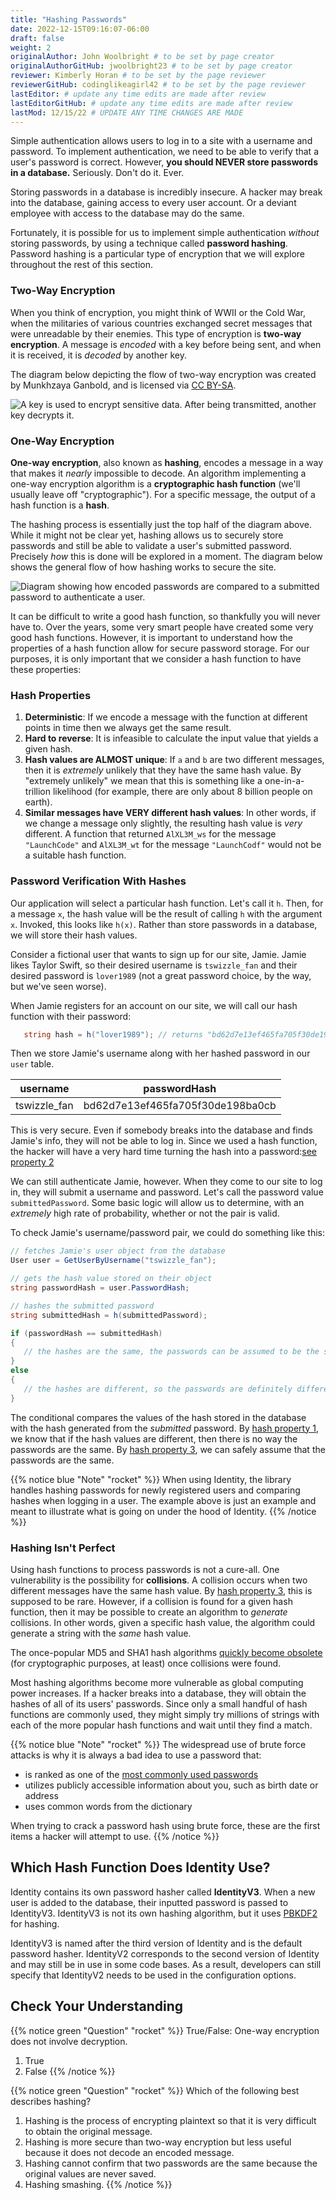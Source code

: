 ```yaml
---
title: "Hashing Passwords"
date: 2022-12-15T09:16:07-06:00
draft: false
weight: 2
originalAuthor: John Woolbright # to be set by page creator
originalAuthorGitHub: jwoolbright23 # to be set by page creator
reviewer: Kimberly Horan # to be set by the page reviewer
reviewerGitHub: codinglikeagirl42 # to be set by the page reviewer
lastEditor: # update any time edits are made after review
lastEditorGitHub: # update any time edits are made after review
lastMod: 12/15/22 # UPDATE ANY TIME CHANGES ARE MADE
---
```


Simple authentication allows users to log in to a site with a username and password. To implement authentication, we need to be able to verify that a user's password is correct. However, **you should NEVER store passwords in a database.** Seriously. Don't do it. Ever.

Storing passwords in a database is incredibly insecure. A hacker may break into the database, gaining access to every user account. Or a deviant employee with access to the database may do the same. 

Fortunately, it is possible for us to implement simple authentication *without* storing passwords, by using a technique called **password hashing**. Password hashing is a particular type of encryption that we will explore throughout the rest of this section.

### Two-Way Encryption

When you think of encryption, you might think of WWII or the Cold War, when the militaries of various countries exchanged secret messages that were unreadable by their enemies. This type of encryption is **two-way encryption**. A message is *encoded* with a key before being sent, and when it is received, it is *decoded* by another key. 

The diagram below depicting the flow of two-way encryption was created by Munkhzaya Ganbold, and is licensed via [CC BY-SA](https://creativecommons.org/licenses/by-sa/4.0/deed.en).

![A key is used to encrypt sensitive data. After being transmitted, another key decrypts it.](pictures/two-way-encryption.png?classes=border)

### One-Way Encryption

**One-way encryption**, also known as **hashing**, encodes a message in a way that makes it *nearly* impossible to decode.
An algorithm implementing a one-way encryption algorithm is a **cryptographic hash function** (we'll usually leave off "cryptographic").
For a specific message, the output of a hash function is a **hash**. 

The hashing process is essentially just the top half of the diagram above. While it might not be clear yet, hashing allows us to securely store passwords and still be able to validate a user's submitted password. Precisely *how* this is done will be explored in a moment.
The diagram below shows the general flow of how hashing works to secure the site.

![Diagram showing how encoded passwords are compared to a submitted password to authenticate a user.](pictures/hashingdiagram.png?classes=border)

It can be difficult to write a good hash function, so thankfully you will never have to. Over the years, some very smart people have created some very good hash functions. However, it is important to understand how the properties of a hash function allow for secure password storage. For our purposes, it is only important that we consider a hash function to have these properties:

### Hash Properties

1. **Deterministic**: If we encode a message with the function at different points in time then we always get the same result.
1. **Hard to reverse**: It is infeasible to calculate the input value that yields a given hash.
1. **Hash values are ALMOST unique**: If `a` and `b` are two different messages, then it is *extremely* unlikely that they have the same hash value. By "extremely unlikely" we mean that this is something like a one-in-a-trillion likelihood (for example, there are only about 8 billion people on earth). 
1. **Similar messages have VERY different hash values**: In other words, if we change a message only slightly, the resulting hash value is *very* different. A function that returned `AlXL3M_ws` for the message `"LaunchCode"` and `AlXL3M_wt` for the message `"LaunchCodf"` would not be a suitable hash function. 

### Password Verification With Hashes

Our application will select a particular hash function. Let's call it `h`. Then, for a message `x`, the hash value will be the result of calling `h` with the argument `x`. Invoked, this looks like `h(x)`.  Rather than store passwords in a database, we will store their hash values.

Consider a fictional user that wants to sign up for our site, Jamie. Jamie likes Taylor Swift, so their desired username is `tswizzle_fan` and their desired password is `lover1989` (not a great password choice, by the way, but we've seen worse).

When Jamie registers for an account on our site, we will call our hash function with their password:

```csharp {linenos=table}
   string hash = h("lover1989"); // returns "bd62d7e13ef465fa705f30de198ba0cb"

```

Then we store Jamie's username along with her hashed password in our `user` table.

| username | passwordHash |
|-----|-----|
| tswizzle_fan | bd62d7e13ef465fa705f30de198ba0cb |

This is very secure. Even if somebody breaks into the database and finds Jamie's info, they will not be able to log in. Since we used a hash function, the hacker will have a very hard time turning the hash into a password:[see property 2](http://localhost:1313/authentication/reading/hashing-passwords/#hash-properties)

We can still authenticate Jamie, however. When they come to our site to log in, they will submit a username and password. Let's call the password value `submittedPassword`. Some basic logic will allow us to determine, with an *extremely* high rate of probability, whether or not the pair is valid.

To check Jamie's username/password pair, we could do something like this: 

```csharp {linenos=table}
// fetches Jamie's user object from the database
User user = GetUserByUsername("tswizzle_fan");

// gets the hash value stored on their object
string passwordHash = user.PasswordHash;

// hashes the submitted password
string submittedHash = h(submittedPassword);

if (passwordHash == submittedHash)
{
   // the hashes are the same, the passwords can be assumed to be the same
}
else
{
   // the hashes are different, so the passwords are definitely different
}
```

<!-- TODO: Links will need to be changed for the below hash properties -->
The conditional compares the values of the hash stored in the database with the hash generated from the *submitted* password. By [hash property 1](http://localhost:1313/authentication/reading/hashing-passwords/#hash-properties), we know that if the hash values are different, then there is no way the passwords are the same. By [hash property 3](http://localhost:1313/authentication/reading/hashing-passwords/#hash-properties), we can safely assume that the passwords are the same. 

{{% notice blue "Note" "rocket" %}}
When using Identity, the library handles hashing passwords for newly registered users and comparing hashes when logging in a user. The example above is just an example and meant to illustrate what is going on under the hood of Identity.
{{% /notice %}}

### Hashing Isn't Perfect

Using hash functions to process passwords is not a cure-all. One vulnerability is the possibility for **collisions**. A collision occurs when two different messages have the same hash value. By [hash property 3](http://localhost:1313/authentication/reading/hashing-passwords/#hash-properties), this is supposed to be rare. However, if a collision is found for a given hash function, then it may be possible to create an algorithm to *generate* collisions. In other words, given a specific hash value, the algorithm could generate a string with the *same* hash value.

The once-popular MD5 and SHA1 hash algorithms [quickly become obsolete](https://arstechnica.com/information-technology/2017/02/at-deaths-door-for-years-widely-used-sha1-function-is-now-dead/) (for cryptographic purposes, at least) once collisions were found. 

Most hashing algorithms become more vulnerable as global computing power increases. If a hacker breaks into a database, they will obtain the hashes of all of its users' passwords. Since only a small handful of hash functions are commonly used, they might simply try millions of strings with each of the more popular hash functions and wait until they find a match. 

{{% notice blue "Note" "rocket" %}}
The widespread use of brute force attacks is why it is always a bad idea to use a password that:

- is ranked as one of the [most commonly used passwords](https://en.wikipedia.org/wiki/List_of_the_most_common_passwords)
- utilizes publicly accessible information about you, such as birth date or address
- uses common words from the dictionary

When trying to crack a password hash using brute force, these are the first items a hacker will attempt to use.
{{% /notice %}}

## Which Hash Function Does Identity Use?

Identity contains its own password hasher called **IdentityV3**. When a new user is added to the database, their inputted password is passed to IdentityV3. IdentityV3 is not its own hashing algorithm, but it uses [PBKDF2](https://tools.ietf.org/html/rfc2898#section-5.2) for hashing.

IdentityV3 is named after the third version of Identity and is the default password hasher. IdentityV2 corresponds to the second version of Identity and may still be in use in some code bases. As a result, developers can still specify that IdentityV2 needs to be used in the configuration options.  

## Check Your Understanding

{{% notice green "Question" "rocket" %}}
True/False: One-way encryption does not involve decryption.

1. True
1. False
{{% /notice %}}

<!-- TODO: Add answer for above question? .. ans: a, one-way encryption is only responsible for encrypting a message, not deciphering it
-->

{{% notice green "Question" "rocket" %}}
Which of the following best describes hashing?

1. Hashing is the process of encrypting plaintext so that it is very difficult to obtain the original message.
1. Hashing is more secure than two-way encryption but less useful because it does not decode an encoded message.
1. Hashing cannot confirm that two passwords are the same because the original values are never saved.
1. Hashing smashing.
{{% /notice %}}

<!-- TODO: add answer for above question? .. ans: a, Hashing is the process of encrypting plaintext so that it is very difficult to obtain the original message.
 -->

